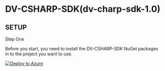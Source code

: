 
DV-CSHARP-SDK(dv-charp-sdk-1.0)
=============================================

SETUP
--------------------------

Step One

Before you start, you need to install the DV-CSHARP-SDK NuGet packages in to the project you want to use.

[![Deploy to Azure](http://azuredeploy.net/deploybutton.png)](https://azuredeploy.net/)


